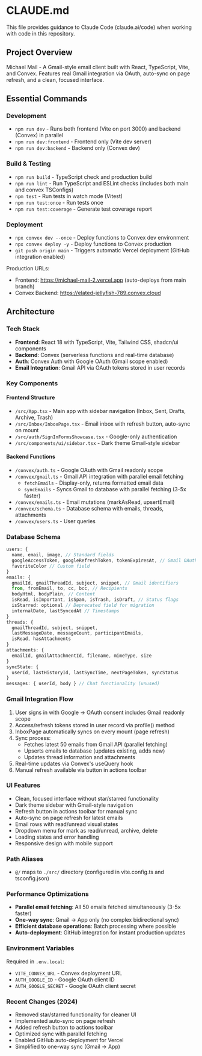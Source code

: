 # CLAUDE.md

This file provides guidance to Claude Code (claude.ai/code) when working with code in this repository.

## Project Overview

Michael Mail - A Gmail-style email client built with React, TypeScript, Vite, and Convex. Features real Gmail integration via OAuth, auto-sync on page refresh, and a clean, focused interface.

## Essential Commands

### Development
- `npm run dev` - Runs both frontend (Vite on port 3000) and backend (Convex) in parallel
- `npm run dev:frontend` - Frontend only (Vite dev server)
- `npm run dev:backend` - Backend only (Convex dev)

### Build & Testing
- `npm run build` - TypeScript check and production build
- `npm run lint` - Run TypeScript and ESLint checks (includes both main and convex TSConfigs)
- `npm test` - Run tests in watch mode (Vitest)
- `npm run test:once` - Run tests once
- `npm run test:coverage` - Generate test coverage report

### Deployment
- `npx convex dev --once` - Deploy functions to Convex dev environment
- `npx convex deploy -y` - Deploy functions to Convex production
- `git push origin main` - Triggers automatic Vercel deployment (GitHub integration enabled)

Production URLs:
- Frontend: https://michael-mail-2.vercel.app (auto-deploys from main branch)
- Convex Backend: https://elated-jellyfish-789.convex.cloud

## Architecture

### Tech Stack
- **Frontend**: React 18 with TypeScript, Vite, Tailwind CSS, shadcn/ui components
- **Backend**: Convex (serverless functions and real-time database)
- **Auth**: Convex Auth with Google OAuth (Gmail scope enabled)
- **Email Integration**: Gmail API via OAuth tokens stored in user records

### Key Components

#### Frontend Structure
- `/src/App.tsx` - Main app with sidebar navigation (Inbox, Sent, Drafts, Archive, Trash)
- `/src/Inbox/InboxPage.tsx` - Email inbox with refresh button, auto-sync on mount
- `/src/auth/SignInFormsShowcase.tsx` - Google-only authentication
- `/src/components/ui/sidebar.tsx` - Dark theme Gmail-style sidebar

#### Backend Functions
- `/convex/auth.ts` - Google OAuth with Gmail readonly scope
- `/convex/gmail.ts` - Gmail API integration with parallel email fetching
  - `fetchEmails` - Display-only, returns formatted email data
  - `syncEmails` - Syncs Gmail to database with parallel fetching (3-5x faster)
- `/convex/emails.ts` - Email mutations (markAsRead, upsertEmail)
- `/convex/schema.ts` - Database schema with emails, threads, attachments
- `/convex/users.ts` - User queries

### Database Schema
```typescript
users: {
  name, email, image, // Standard fields
  googleAccessToken, googleRefreshToken, tokenExpiresAt, // Gmail OAuth tokens
  favoriteColor // Custom field
}
emails: {
  gmailId, gmailThreadId, subject, snippet, // Gmail identifiers
  from, fromEmail, to, cc, bcc, // Recipients
  bodyHtml, bodyPlain, // Content
  isRead, isImportant, isSpam, isTrash, isDraft, // Status flags
  isStarred: optional // Deprecated field for migration
  internalDate, lastSyncedAt // Timestamps
}
threads: {
  gmailThreadId, subject, snippet,
  lastMessageDate, messageCount, participantEmails,
  isRead, hasAttachments
}
attachments: {
  emailId, gmailAttachmentId, filename, mimeType, size
}
syncState: {
  userId, lastHistoryId, lastSyncTime, nextPageToken, syncStatus
}
messages: { userId, body } // Chat functionality (unused)
```

### Gmail Integration Flow
1. User signs in with Google → OAuth consent includes Gmail readonly scope
2. Access/refresh tokens stored in user record via profile() method
3. InboxPage automatically syncs on every mount (page refresh)
4. Sync process:
   - Fetches latest 50 emails from Gmail API (parallel fetching)
   - Upserts emails to database (updates existing, adds new)
   - Updates thread information and attachments
5. Real-time updates via Convex's useQuery hook
6. Manual refresh available via button in actions toolbar

### UI Features
- Clean, focused interface without star/starred functionality
- Dark theme sidebar with Gmail-style navigation
- Refresh button in actions toolbar for manual sync
- Auto-sync on page refresh for latest emails
- Email rows with read/unread visual states
- Dropdown menu for mark as read/unread, archive, delete
- Loading states and error handling
- Responsive design with mobile support

### Path Aliases
- `@/` maps to `./src/` directory (configured in vite.config.ts and tsconfig.json)

### Performance Optimizations
- **Parallel email fetching**: All 50 emails fetched simultaneously (3-5x faster)
- **One-way sync**: Gmail → App only (no complex bidirectional sync)
- **Efficient database operations**: Batch processing where possible
- **Auto-deployment**: GitHub integration for instant production updates

### Environment Variables
Required in `.env.local`:
- `VITE_CONVEX_URL` - Convex deployment URL
- `AUTH_GOOGLE_ID` - Google OAuth client ID  
- `AUTH_GOOGLE_SECRET` - Google OAuth client secret

### Recent Changes (2024)
- Removed star/starred functionality for cleaner UI
- Implemented auto-sync on page refresh
- Added refresh button to actions toolbar
- Optimized sync with parallel fetching
- Enabled GitHub auto-deployment for Vercel
- Simplified to one-way sync (Gmail → App)